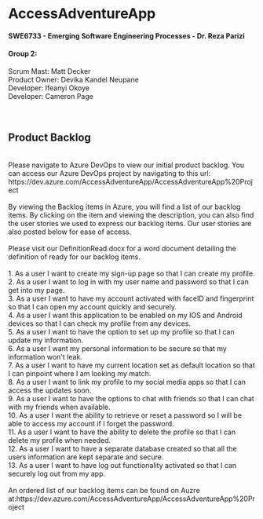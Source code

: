 # **AccessAdventureApp**
#### SWE6733 - Emerging Software Engineering Processes - Dr. Reza Parizi

#### **Group 2:**
Scrum Mast: Matt Decker  
Product Owner: Devika Kandel Neupane    
Developer: Ifeanyi Okoye   
Developer: Cameron Page  
<br>
<br>
## Product Backlog
<br>
Please navigate to Azure DevOps to view our initial product backlog. You can access our Azure DevOps project by navigating to this url: https://dev.azure.com/AccessAdventureApp/AccessAdventureApp%20Project  
<br>
<br>
By viewing the Backlog items in Azure, you will find a list of our backlog items. By clicking on the item and viewing the description, you can also find the user stories we used to express our backlog items. Our user stories are also posted below for ease of access.
<br>
<br>
Please visit our DefinitionRead.docx for a word document detailing the definition of ready for our backlog items.
<br>
<br>
1. As a user I want to create my sign-up page so that I can create my profile.  
<br>
2. As a user I want to log in with my user name and password so that I can get into my page.  
<br>
3. As a user I want to have my account activated with faceID and fingerprint so that I can open my account quickly and securely.  
<br>
4. As a user I want this application to be enabled on my IOS and Android devices so that I can check my profile from any devices.  
<br>
5. As a user I want to have the option to set up my profile so that I can update my information. 
<br>
6. As a user I want my personal information to be secure so that my information won't leak.  
<br>
7. As a user I want to have my current location set as default location so that I can pinpoint where I am looking my match.  
<br>
8. As a user I want to link my profile to my social media apps so that I can access the updates soon.
<br>
9. As a user I want to have the options to chat with friends so that I can chat with my friends when available.
<br>
10. As a user I want the ability to retrieve or reset a password so I will be able to access my account if I forget the password.  
<br>
11. As a user I want to have the ability to delete the profile so that I can delete my profile when needed.
<br>
12. As a user I want to have a separate database created so that all the users information are kept separate and secure.  
<br>
13. As a user I want to have log out functionality activated so that I can securely log out from my app.  
<br>
<br>
An ordered list of our backlog items can be found on Auzre at:https://dev.azure.com/AccessAdventureApp/AccessAdventureApp%20Project
